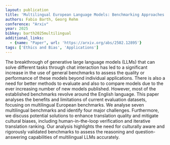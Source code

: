```yaml
---
layout: publication
title: 'Multilingual European Language Models: Benchmarking Approaches And Challenges'
authors: Fabio Barth, Georg Rehm
conference: "Arxiv"
year: 2025
bibkey: barth2025multilingual
additional_links:
  - {name: "Paper", url: 'https://arxiv.org/abs/2502.12895'}
tags: ['Ethics and Bias', 'Applications']
---
```

The breakthrough of generative large language models (LLMs) that can solve
different tasks through chat interaction has led to a significant increase in
the use of general benchmarks to assess the quality or performance of these
models beyond individual applications. There is also a need for better methods
to evaluate and also to compare models due to the ever increasing number of new
models published. However, most of the established benchmarks revolve around
the English language. This paper analyses the benefits and limitations of
current evaluation datasets, focusing on multilingual European benchmarks. We
analyse seven multilingual benchmarks and identify four major challenges.
Furthermore, we discuss potential solutions to enhance translation quality and
mitigate cultural biases, including human-in-the-loop verification and
iterative translation ranking. Our analysis highlights the need for culturally
aware and rigorously validated benchmarks to assess the reasoning and
question-answering capabilities of multilingual LLMs accurately.
